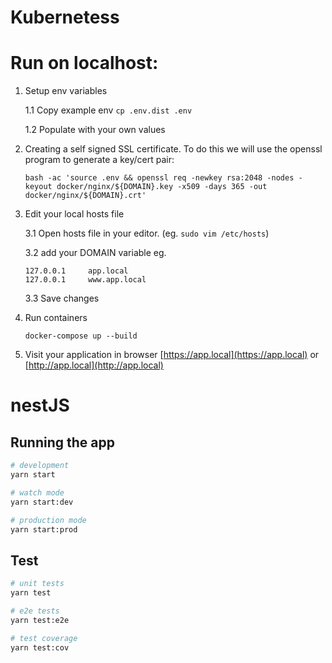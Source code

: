 # Kubernetess 

# **Run on localhost**:

1. Setup env variables
  
    1.1 Copy example env `cp .env.dist .env`
    
    1.2 Populate with your own values

2. Creating a self signed SSL certificate. To do this we will use the openssl program to generate a key/cert pair:
    ```
    bash -ac 'source .env && openssl req -newkey rsa:2048 -nodes -keyout docker/nginx/${DOMAIN}.key -x509 -days 365 -out docker/nginx/${DOMAIN}.crt' 
    ```
3. Edit your local hosts file
    
    3.1 Open hosts file in your editor. (eg. `sudo vim /etc/hosts`)
    
    3.2 add your DOMAIN variable eg.
    ```
    127.0.0.1     app.local
    127.0.0.1     www.app.local
    ```

    3.3 Save changes

4. Run containers
    ```
    docker-compose up --build
    ```
5. Visit your application in browser [https://app.local](https://app.local) or [http://app.local](http://app.local)


# nestJS

## Running the app

```bash
# development
yarn start

# watch mode
yarn start:dev

# production mode
yarn start:prod
```

## Test

```bash
# unit tests
yarn test

# e2e tests
yarn test:e2e

# test coverage
yarn test:cov
```